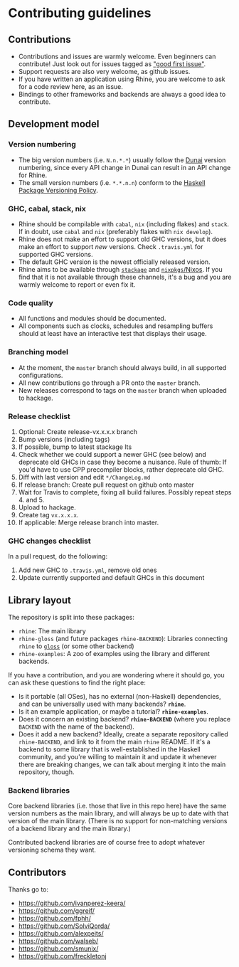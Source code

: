 # Contributing guidelines

## Contributions

* Contributions and issues are warmly welcome.
  Even beginners can contribute!
  Just look out for issues tagged as
  ["good first issue"](https://github.com/turion/rhine/issues?q=is%3Aissue+is%3Aopen+label%3A%22good+first+issue%22).
* Support requests are also very welcome, as github issues.
* If you have written an application using Rhine,
  you are welcome to ask for a code review here, as an issue.
* Bindings to other frameworks and backends are always a good idea to contribute.

## Development model

### Version numbering

* The big version numbers (i.e. `N.n.*.*`) usually follow the
  [Dunai](https://github.com/ivanperez-keera/dunai) version numbering,
  since every API change in Dunai can result in an API change for Rhine.
* The small version numbers (i.e. `*.*.n.n`) conform to the
  [Haskell Package Versioning Policy](https://pvp.haskell.org/).

### GHC, cabal, stack, nix

* Rhine should be compilable with `cabal`, `nix` (including flakes) and `stack`.
  If in doubt, use `cabal` and `nix` (preferably flakes with `nix develop`).
* Rhine does not make an effort to support old GHC versions,
  but it does make an effort to support _new_ versions.
  Check `.travis.yml` for supported GHC versions.
* The default GHC version is the newest officially released version.
* Rhine aims to be available through [`stackage`](https://www.stackage.org/package/rhine) and [`nixpkgs`/Nixos](https://github.com/NixOS/nixpkgs/).
  If you find that it is not available through these channels,
  it's a bug and you are warmly welcome to report or even fix it.

### Code quality

* All functions and modules should be documented.
* All components such as clocks, schedules and resampling buffers
  should at least have an interactive test that displays their usage.

### Branching model

* At the moment, the `master` branch should always build,
  in all supported configurations.
* All new contributions go through a PR onto the `master` branch.
* New releases correspond to tags on the `master` branch when uploaded to hackage.

### Release checklist

1. Optional: Create release-vx.x.x.x branch
2. Bump versions (including tags)
3. If possible, bump to latest stackage lts
4. Check whether we could support a newer GHC (see below) and
   deprecate old GHCs in case they become a nuisance.
   Rule of thumb: If you'd have to use CPP precompiler blocks, rather deprecate old GHC.
5. Diff with last version and edit `*/ChangeLog.md`
6. If release branch: Create pull request on github onto master
7. Wait for Travis to complete, fixing all build failures.
   Possibly repeat steps 4. and 5.
8. Upload to hackage.
9. Create tag `vx.x.x.x`.
10. If applicable: Merge release branch into master.

### GHC changes checklist

In a pull request, do the following:

1. Add new GHC to `.travis.yml`, remove old ones
2. Update currently supported and default GHCs in this document

## Library layout

The repository is split into these packages:

* `rhine`: The main library
* `rhine-gloss` (and future packages `rhine-BACKEND`): Libraries connecting `rhine` to [`gloss`](http://hackage.haskell.org/package/gloss) (or some other backend)
* `rhine-examples`: A zoo of examples using the library and different backends.

If you have a contribution, and you are wondering where it should go, you can ask these questions to find the right place:

* Is it portable (all OSes), has no external (non-Haskell) dependencies, and can be universally used with many backends? __`rhine`__.
* Is it an example application, or maybe a tutorial? __`rhine-examples`__.
* Does it concern an existing backend? __`rhine-BACKEND`__ (where you replace `BACKEND` with the name of the backend).
* Does it add a new backend? Ideally, create a separate repository called `rhine-BACKEND`, and link to it from the main `rhine` README. If it's a backend to some library that is well-established in the Haskell community, and you're willing to maintain it and update it whenever there are breaking changes, we can talk about merging it into the main repository, though.

### Backend libraries

Core backend libraries (i.e. those that live in this repo here) have the same version numbers as the main library,
and will always be up to date with that version of the main library.
(There is no support for non-matching versions of a backend library and the main library.)

Contributed backend libraries are of course free to adopt whatever versioning schema they want.

## Contributors

Thanks go to:

* https://github.com/ivanperez-keera/
* https://github.com/ggreif/
* https://github.com/fphh/
* https://github.com/SolviQorda/
* https://github.com/alexpeits/
* https://github.com/walseb/
* https://github.com/smunix/
* https://github.com/freckletonj
